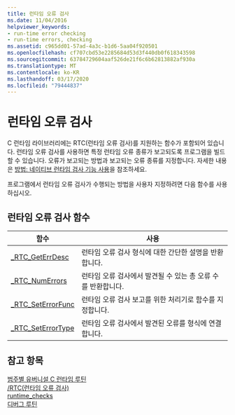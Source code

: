 ```yaml
---
title: 런타임 오류 검사
ms.date: 11/04/2016
helpviewer_keywords:
- run-time error checking
- run-time errors, checking
ms.assetid: c965dd01-57ad-4a3c-b1d6-5aa04f920501
ms.openlocfilehash: cf707cbd53e2285684d53d3f440db0f618343598
ms.sourcegitcommit: 63784729604aaf526de21f6c6b62813882af930a
ms.translationtype: MT
ms.contentlocale: ko-KR
ms.lasthandoff: 03/17/2020
ms.locfileid: "79444837"
---
```

# <a name="run-time-error-checking"></a>런타임 오류 검사

C 런타임 라이브러리에는 RTC(런타임 오류 검사)를 지원하는 함수가 포함되어 있습니다. 런타임 오류 검사를 사용하면 특정 런타임 오류 종류가 보고되도록 프로그램을 빌드할 수 있습니다. 오류가 보고되는 방법과 보고되는 오류 종류를 지정합니다. 자세한 내용은 [방법: 네이티브 런타임 검사 기능 사용](/visualstudio/debugger/how-to-use-native-run-time-checks)을 참조하세요.

프로그램에서 런타임 오류 검사가 수행되는 방법을 사용자 지정하려면 다음 함수를 사용하십시오.

## <a name="run-time-error-checking-functions"></a>런타임 오류 검사 함수

|함수|사용|
|--------------|---------|
|[_RTC_GetErrDesc](../c-runtime-library/reference/rtc-geterrdesc.md)|런타임 오류 검사 형식에 대한 간단한 설명을 반환합니다.|
|[_RTC_NumErrors](../c-runtime-library/reference/rtc-numerrors.md)|런타임 오류 검사에서 발견될 수 있는 총 오류 수를 반환합니다.|
|[_RTC_SetErrorFunc](../c-runtime-library/reference/rtc-seterrorfunc.md)|런타임 오류 검사 보고를 위한 처리기로 함수를 지정합니다.|
|[_RTC_SetErrorType](../c-runtime-library/reference/rtc-seterrortype.md)|런타임 오류 검사에서 발견된 오류를 형식에 연결합니다.|

## <a name="see-also"></a>참고 항목

[범주별 유버니설 C 런타임 루틴](../c-runtime-library/run-time-routines-by-category.md)<br/>
[/RTC(런타임 오류 검사)](../build/reference/rtc-run-time-error-checks.md)<br/>
[runtime_checks](../preprocessor/runtime-checks.md)<br/>
[디버그 루틴](../c-runtime-library/debug-routines.md)<br/>
